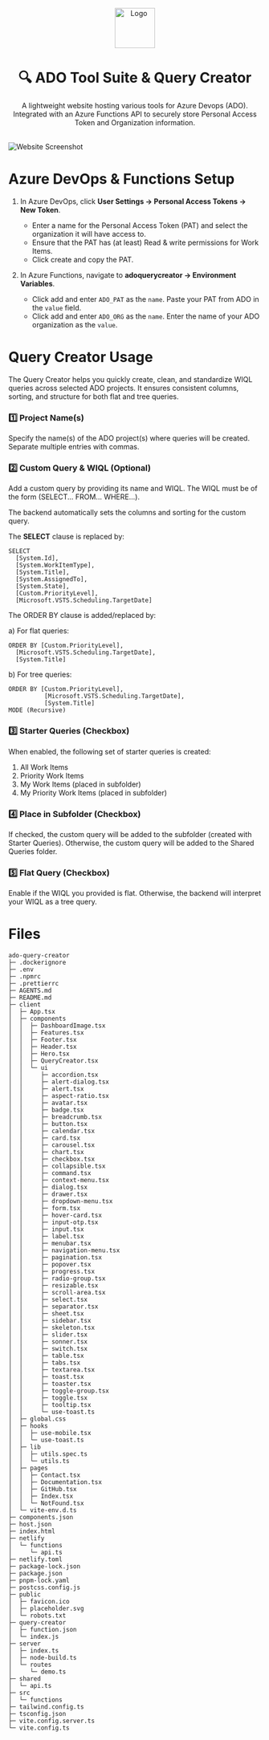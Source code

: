 <!-- PROJECT LOGO -->
<br />
<div align="center">
  <a href="https://github.com/r-chel-i/ado-query-creator">
    <img src="https://dragonboat.io/wp-content/uploads/2021/12/azure-devops-color-icon.png" alt="Logo" width="80" height="80">
  </a>

<h1 align="center">🔍 ADO Tool Suite & Query Creator </h1>
  <p align="center">
      A lightweight website hosting various tools for Azure Devops (ADO). <br>
      Integrated with an Azure Functions API to securely store Personal Access Token and Organization information. <br>
      <br />
    </p>
</div>

![Website Screenshot](Website%20SS.png)

# Azure DevOps & Functions Setup

1. In Azure DevOps, click **User Settings -> Personal Access Tokens -> New Token**.

   - Enter a name for the Personal Access Token (PAT) and select the organization it will have access to.  
   - Ensure that the PAT has (at least) Read & write permissions for Work Items.  
   - Click create and copy the PAT.  

2. In Azure Functions, navigate to **adoquerycreator -> Environment Variables**.

   - Click add and enter `ADO_PAT` as the `name`. Paste your PAT from ADO in the `value` field.  
   - Click add and enter `ADO_ORG` as the `name`. Enter the name of your ADO organization as the `value`.  

# Query Creator Usage
The Query Creator helps you quickly create, clean, and standardize WIQL queries across selected ADO projects.
It ensures consistent columns, sorting, and structure for both flat and tree queries.

### **1️⃣ Project Name(s)**  
Specify the name(s) of the ADO project(s) where queries will be created. Separate multiple entries with commas.

### **2️⃣ Custom Query & WIQL (Optional)** 
Add a custom query by providing its name and WIQL. 
The WIQL must be of the form (SELECT... FROM... WHERE...).

The backend automatically sets the columns and sorting for the custom query.

The **SELECT** clause is replaced by:

    SELECT
      [System.Id],
      [System.WorkItemType],
      [System.Title],
      [System.AssignedTo],
      [System.State],
      [Custom.PriorityLevel],
      [Microsoft.VSTS.Scheduling.TargetDate]
    
The ORDER BY clause is added/replaced by:

  a) For flat queries:
      
    ORDER BY [Custom.PriorityLevel],
      [Microsoft.VSTS.Scheduling.TargetDate],
      [System.Title]
          
  b) For tree queries:
  
    ORDER BY [Custom.PriorityLevel],
              [Microsoft.VSTS.Scheduling.TargetDate],
              [System.Title]
    MODE (Recursive)

### **3️⃣ Starter Queries (Checkbox)** 
When enabled, the following set of starter queries is created:
1. All Work Items
2. Priority Work Items
3. My Work Items (placed in subfolder)
4. My Priority Work Items (placed in subfolder)

### **4️⃣ Place in Subfolder (Checkbox)** 
If checked, the custom query will be added to the subfolder (created with Starter Queries). 
Otherwise, the custom query will be added to the Shared Queries folder.

### **5️⃣ Flat Query (Checkbox)** 
Enable if the WIQL you provided is flat.
Otherwise, the backend will interpret your WIQL as a tree query.

# Files
```
ado-query-creator
├─ .dockerignore
├─ .env
├─ .npmrc
├─ .prettierrc
├─ AGENTS.md
├─ README.md
├─ client
│  ├─ App.tsx
│  ├─ components
│  │  ├─ DashboardImage.tsx
│  │  ├─ Features.tsx
│  │  ├─ Footer.tsx
│  │  ├─ Header.tsx
│  │  ├─ Hero.tsx
│  │  ├─ QueryCreator.tsx
│  │  └─ ui
│  │     ├─ accordion.tsx
│  │     ├─ alert-dialog.tsx
│  │     ├─ alert.tsx
│  │     ├─ aspect-ratio.tsx
│  │     ├─ avatar.tsx
│  │     ├─ badge.tsx
│  │     ├─ breadcrumb.tsx
│  │     ├─ button.tsx
│  │     ├─ calendar.tsx
│  │     ├─ card.tsx
│  │     ├─ carousel.tsx
│  │     ├─ chart.tsx
│  │     ├─ checkbox.tsx
│  │     ├─ collapsible.tsx
│  │     ├─ command.tsx
│  │     ├─ context-menu.tsx
│  │     ├─ dialog.tsx
│  │     ├─ drawer.tsx
│  │     ├─ dropdown-menu.tsx
│  │     ├─ form.tsx
│  │     ├─ hover-card.tsx
│  │     ├─ input-otp.tsx
│  │     ├─ input.tsx
│  │     ├─ label.tsx
│  │     ├─ menubar.tsx
│  │     ├─ navigation-menu.tsx
│  │     ├─ pagination.tsx
│  │     ├─ popover.tsx
│  │     ├─ progress.tsx
│  │     ├─ radio-group.tsx
│  │     ├─ resizable.tsx
│  │     ├─ scroll-area.tsx
│  │     ├─ select.tsx
│  │     ├─ separator.tsx
│  │     ├─ sheet.tsx
│  │     ├─ sidebar.tsx
│  │     ├─ skeleton.tsx
│  │     ├─ slider.tsx
│  │     ├─ sonner.tsx
│  │     ├─ switch.tsx
│  │     ├─ table.tsx
│  │     ├─ tabs.tsx
│  │     ├─ textarea.tsx
│  │     ├─ toast.tsx
│  │     ├─ toaster.tsx
│  │     ├─ toggle-group.tsx
│  │     ├─ toggle.tsx
│  │     ├─ tooltip.tsx
│  │     └─ use-toast.ts
│  ├─ global.css
│  ├─ hooks
│  │  ├─ use-mobile.tsx
│  │  └─ use-toast.ts
│  ├─ lib
│  │  ├─ utils.spec.ts
│  │  └─ utils.ts
│  ├─ pages
│  │  ├─ Contact.tsx
│  │  ├─ Documentation.tsx
│  │  ├─ GitHub.tsx
│  │  ├─ Index.tsx
│  │  └─ NotFound.tsx
│  └─ vite-env.d.ts
├─ components.json
├─ host.json
├─ index.html
├─ netlify
│  └─ functions
│     └─ api.ts
├─ netlify.toml
├─ package-lock.json
├─ package.json
├─ pnpm-lock.yaml
├─ postcss.config.js
├─ public
│  ├─ favicon.ico
│  ├─ placeholder.svg
│  └─ robots.txt
├─ query-creator
│  ├─ function.json
│  └─ index.js
├─ server
│  ├─ index.ts
│  ├─ node-build.ts
│  └─ routes
│     └─ demo.ts
├─ shared
│  └─ api.ts
├─ src
│  └─ functions
├─ tailwind.config.ts
├─ tsconfig.json
├─ vite.config.server.ts
└─ vite.config.ts


```
